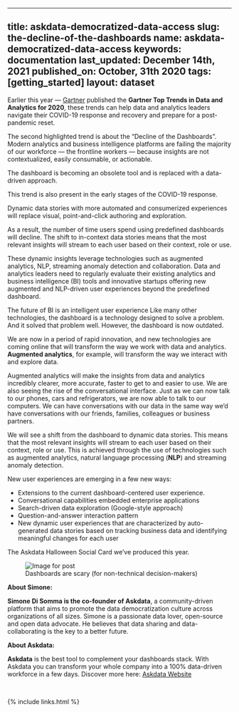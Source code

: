 
  ---
  title: askdata-democratized-data-access
  slug: the-decline-of-the-dashboards
  name: askdata-democratized-data-access
  keywords: documentation
  last_updated: December 14th, 2021
  published_on: October, 31th 2020
  tags: [getting_started]
  layout: dataset
  ---

<p>Earlier this year — <a href="http://www.gartner.com/">Gartner</a> published the <strong>Gartner Top Trends in Data and Analytics for 2020</strong>, these trends can help data and analytics leaders navigate their COVID-19 response and recovery and prepare for a post-pandemic reset.</p><p>The second highlighted trend is about the “Decline of the Dashboards”. Modern analytics and business intelligence platforms are failing the majority of our workforce — the frontline workers — because insights are not contextualized, easily consumable, or actionable.</p><p>The dashboard is becoming an obsolete tool and is replaced with a data-driven approach.</p><p>This trend is also present in the early stages of the COVID-19 response.</p><p>Dynamic data stories with more automated and consumerized experiences will replace visual, point-and-click authoring and exploration.</p><p>As a result, the number of time users spend using predefined dashboards will decline. The shift to in-context data stories means that the most relevant insights will stream to each user based on their context, role or use.</p><p>These dynamic insights leverage technologies such as augmented analytics, NLP, streaming anomaly detection and collaboration. Data and analytics leaders need to regularly evaluate their existing analytics and business intelligence (BI) tools and innovative startups offering new augmented and NLP-driven user experiences beyond the predefined dashboard.</p><p>The future of BI is an intelligent user experience Like many other technologies, the dashboard is a technology designed to solve a problem. And it solved that problem well. However, the dashboard is now outdated.</p><p>We are now in a period of rapid innovation, and new technologies are coming online that will transform the way we work with data and analytics. <strong>Augmented analytics</strong>, for example, will transform the way we interact with and explore data.</p><p>Augmented analytics will make the insights from data and analytics incredibly clearer, more accurate, faster to get to and easier to use. We are also seeing the rise of the conversational interface. Just as we can now talk to our phones, cars and refrigerators, we are now able to talk to our computers. We can have conversations with our data in the same way we’d have conversations with our friends, families, colleagues or business partners.</p><p>We will see a shift from the dashboard to dynamic data stories. This means that the most relevant insights will stream to each user based on their context, role or use. This is achieved through the use of technologies such as augmented analytics, natural language processing (<strong>NLP</strong>) and streaming anomaly detection.</p><p>New user experiences are emerging in a few new ways:</p><ul><li>Extensions to the current dashboard-centered user experience.</li><li>Conversational capabilities embedded enterprise applications</li><li>Search-driven data exploration (Google-style approach)</li><li>Question-and-answer interaction pattern</li><li>New dynamic user experiences that are characterized by auto-generated data stories based on tracking business data and identifying meaningful changes for each user</li></ul><p>The Askdata Halloween Social Card we’ve produced this year.</p><figure class="w-richtext-figure-type-image w-richtext-align-center"><div><img alt="Image for post" src="https://uploads-ssl.webflow.com/5dff758010bfa7356f98e395/5f9d93405619ec809741d88e_1*NzgK-mJ38CtIdulXbm4L6Q.png" width="auto" height="auto" loading="auto"></div><figcaption>Dashboards are scary (for non-technical decision-makers)</figcaption></figure><p><strong>About Simone:</strong></p><p><strong>Simone Di Somma is the co-founder of Askdata</strong>, a community-driven platform that aims to promote the data democratization culture across organizations of all sizes. Simone is a passionate data lover, open-source and open data advocate. He believes that data sharing and data-collaborating is the key to a better future.</p><p><strong>About Askdata:</strong></p><p><strong>Askdata</strong> is the best tool to complement your dashboards stack. With Askdata you can transform your whole company into a 100% data-driven workforce in a few days. Discover more here: <a href="https://www.askdata.com/">Askdata Website</a></p><p>‍</p>

  {% include links.html %}

  